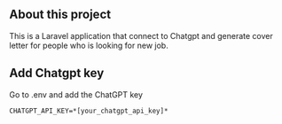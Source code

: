 ## About this project
This is a Laravel application that connect to Chatgpt and generate cover letter for people who is looking for new job.

## Add Chatgpt key
Go to .env and add the ChatGPT key
```
CHATGPT_API_KEY=*[your_chatgpt_api_key]*
```